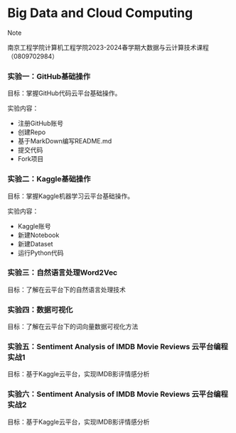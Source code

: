 # Big Data and Cloud Computing

> [!NOTE]
> 南京工程学院计算机工程学院2023-2024春学期大数据与云计算技术课程（0809702984）




### 实验一：GitHub基础操作

目标：掌握GitHub代码云平台基础操作。

实验内容：
- 注册GitHub账号
- 创建Repo
- 基于MarkDown编写README.md
- 提交代码
- Fork项目

### 实验二：Kaggle基础操作

目标：掌握Kaggle机器学习云平台基础操作。

实验内容：
- Kaggle账号
- 新建Notebook
- 新建Dataset
- 运行Python代码

### 实验三：自然语言处理Word2Vec

目标：了解在云平台下的自然语言处理技术

### 实验四：数据可视化

目标：了解在云平台下的词向量数据可视化方法

### 实验五：Sentiment Analysis of IMDB Movie Reviews 云平台编程实战1

目标：基于Kaggle云平台，实现IMDB影评情感分析

### 实验六：Sentiment Analysis of IMDB Movie Reviews 云平台编程实战2

目标：基于Kaggle云平台，实现IMDB影评情感分析
